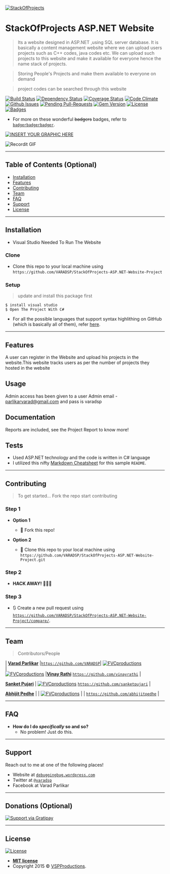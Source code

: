<a href="#"><img src="stack-sponsor.jpg" title="StackOfProjects" alt="StackOfProjects"></a>


<!-- [![FVCproductions](https://avatars1.githubusercontent.com/u/4284691?v=3&s=200)](http://fvcproductions.com) -->

# StackOfProjects ASP.NET Website

> Its a website designed in ASP.NET ,using SQL server database. It is basically a content management website where we can upload users projects such as C++ codes, java codes etc. We can upload such projects to this website and make it available for everyone hence the name stack of projects.

> Storing People's Projects and make them available to everyone on demand

> project codes can be searched through this website



[![Build Status](http://img.shields.io/travis/badges/badgerbadgerbadger.svg?style=flat-square)](https://travis-ci.org/badges/badgerbadgerbadger) [![Dependency Status](http://img.shields.io/gemnasium/badges/badgerbadgerbadger.svg?style=flat-square)](https://gemnasium.com/badges/badgerbadgerbadger) [![Coverage Status](http://img.shields.io/coveralls/badges/badgerbadgerbadger.svg?style=flat-square)](https://coveralls.io/r/badges/badgerbadgerbadger) [![Code Climate](http://img.shields.io/codeclimate/github/badges/badgerbadgerbadger.svg?style=flat-square)](https://codeclimate.com/github/badges/badgerbadgerbadger) [![Github Issues](http://githubbadges.herokuapp.com/badges/badgerbadgerbadger/issues.svg?style=flat-square)](https://github.com/badges/badgerbadgerbadger/issues) [![Pending Pull-Requests](http://githubbadges.herokuapp.com/badges/badgerbadgerbadger/pulls.svg?style=flat-square)](https://github.com/badges/badgerbadgerbadger/pulls) [![Gem Version](http://img.shields.io/gem/v/badgerbadgerbadger.svg?style=flat-square)](https://rubygems.org/gems/badgerbadgerbadger) [![License](http://img.shields.io/:license-mit-blue.svg?style=flat-square)](http://badges.mit-license.org) [![Badges](http://img.shields.io/:badges-9/9-ff6799.svg?style=flat-square)](https://github.com/badges/badgerbadgerbadger)


- For more on these wonderful ~~badgers~~ badges, refer to <a href="http://badges.github.io/badgerbadgerbadger/" target="_blank">`badgerbadgerbadger`</a>.


[![INSERT YOUR GRAPHIC HERE](stack-lighting-identity.gif)]()


![Recordit GIF](stackofprojects2.gif)


---

## Table of Contents (Optional)


- [Installation](#installation)
- [Features](#features)
- [Contributing](#contributing)
- [Team](#team)
- [FAQ](#faq)
- [Support](#support)
- [License](#license)


---



## Installation

- Visual Studio Needed To Run The Website


### Clone

- Clone this repo to your local machine using `https://github.com/VARADSP/StackOfProjects-ASP.NET-Website-Project`

### Setup


> update and install this package first

```shell
$ install visual studio
$ Open The Project With C#
```


- For all the possible languages that support syntax highlithing on GitHub (which is basically all of them), refer <a href="https://github.com/github/linguist/blob/master/lib/linguist/languages.yml" target="_blank">here</a>.

---

## Features
A user can register in the Website and upload his projects in the website.This website tracks users as per the number of projects they hosted in the website


## Usage
Admin access has been given to a user
Admin email - parlikarvarad@gmail.com and pass is varadsp
## Documentation
Reports are included, see the Project Report to know more!
## Tests

- Used ASP.NET technology and the code is written in C# language
- I utilized this nifty <a href="https://github.com/adam-p/markdown-here/wiki/Markdown-Cheatsheet" target="_blank">Markdown Cheatsheet</a> for this sample `README`.

---

## Contributing

> To get started...
> Fork the repo
> start contributing

### Step 1

- **Option 1**
    - 🍴 Fork this repo!

- **Option 2**
    - 👯 Clone this repo to your local machine using `https://github.com/VARADSP/StackOfProjects-ASP.NET-Website-Project.git`

### Step 2

- **HACK AWAY!** 🔨🔨🔨

### Step 3

- 🔃 Create a new pull request using <a href="https://github.com/VARADSP/StackOfProjects-ASP.NET-Website-Project/compare/" target="_blank">`https://github.com/VARADSP/StackOfProjects-ASP.NET-Website-Project/compare/`</a>.

---

## Team

>  Contributors/People

| <a href="https://github.com/VARADSP" target="_blank">**Varad Parlikar**</a> |<a href="https://github.com/VARADSP" target="_blank">`https://github.com/VARADSP`</a>|  [![FVCproductions](vsp.jpg)](https://github.com/VARADSP)    
|  
[![FVCproductions](vinayrathi1.jpg)](http://fvcproductions.com) |<a href="http://fvcproductions.com" target="_blank">**Vinay Rathi**</a> <a href="http://github.com/fvcproductions" target="_blank">`https://github.com/vinayrathi`</a> |


 <a href="http://fvcproductions.com" target="_blank">**Sanket Pujari**</a> | [![FVCproductions](sanketpujari1.jpg)](http://fvcproductions.com)   <a href="http://github.com/fvcproductions" target="_blank">`https://github.com/sanketpujari`</a>
 |

 <a href="http://fvcproductions.com" target="_blank">**Abhijit Pedhe**</a>
|
|    [![FVCproductions](abhijitpedhe1.jpg)](http://fvcproductions.com)
|   | <a href="http://github.com/fvcproductions" target="_blank">`https://github.com/abhijitpedhe`</a> |


---

## FAQ

- **How do I do *specifically* so and so?**
    - No problem! Just do this.

---

## Support

Reach out to me at one of the following places!

- Website at <a href="http://debuggingbug.wordpress.com" target="_blank">`debuggingbug.wordpress.com`</a>
- Twitter at <a href="http://twitter.com/varadsp" target="_blank">`@varadsp`</a>
- Facebook at Varad Parlikar

---

## Donations (Optional)

[![Support via Gratipay](https://cdn.rawgit.com/gratipay/gratipay-badge/2.3.0/dist/gratipay.png)](https://gratipay.com/fvcproductions/)


---

## License

[![License](http://img.shields.io/:license-mit-blue.svg?style=flat-square)](http://badges.mit-license.org)

- **[MIT license](http://opensource.org/licenses/mit-license.php)**
- Copyright 2015 © <a href="http://fvcproductions.com" target="_blank">VSPProductions</a>.
